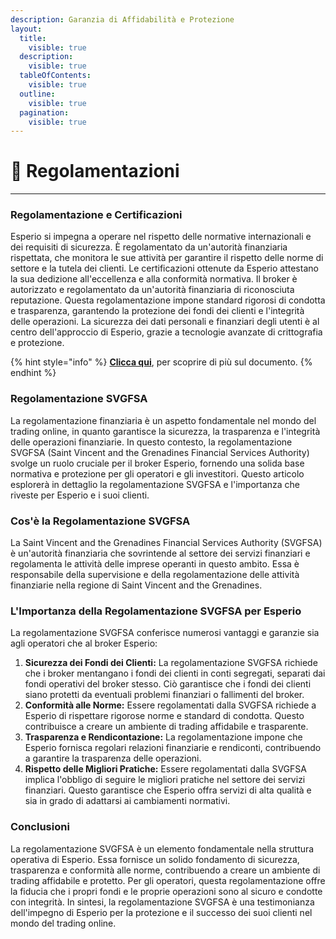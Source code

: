 ```yaml
---
description: Garanzia di Affidabilità e Protezione
layout:
  title:
    visible: true
  description:
    visible: true
  tableOfContents:
    visible: true
  outline:
    visible: true
  pagination:
    visible: true
---
```


# 📇 Regolamentazioni

***

### **Regolamentazione e Certificazioni**

Esperio si impegna a operare nel rispetto delle normative internazionali e dei requisiti di sicurezza. È regolamentato da un'autorità finanziaria rispettata, che monitora le sue attività per garantire il rispetto delle norme di settore e la tutela dei clienti. Le certificazioni ottenute da Esperio attestano la sua dedizione all'eccellenza e alla conformità normativa. Il broker è autorizzato e regolamentato da un'autorità finanziaria di riconosciuta reputazione. Questa regolamentazione impone standard rigorosi di condotta e trasparenza, garantendo la protezione dei fondi dei clienti e l'integrità delle operazioni. La sicurezza dei dati personali e finanziari degli utenti è al centro dell'approccio di Esperio, grazie a tecnologie avanzate di crittografia e protezione.

{% hint style="info" %}
[**Clicca qui**](https://my.esperio.org/storage/media/O16\_6626421?name=OFG%20LLC%20certificate%20of%20continuation.pdf), per scoprire di più sul documento.
{% endhint %}

### **Regolamentazione SVGFSA**

La regolamentazione finanziaria è un aspetto fondamentale nel mondo del trading online, in quanto garantisce la sicurezza, la trasparenza e l'integrità delle operazioni finanziarie. In questo contesto, la regolamentazione SVGFSA (Saint Vincent and the Grenadines Financial Services Authority) svolge un ruolo cruciale per il broker Esperio, fornendo una solida base normativa e protezione per gli operatori e gli investitori. Questo articolo esplorerà in dettaglio la regolamentazione SVGFSA e l'importanza che riveste per Esperio e i suoi clienti.

### **Cos'è la Regolamentazione SVGFSA**

La Saint Vincent and the Grenadines Financial Services Authority (SVGFSA) è un'autorità finanziaria che sovrintende al settore dei servizi finanziari e regolamenta le attività delle imprese operanti in questo ambito. Essa è responsabile della supervisione e della regolamentazione delle attività finanziarie nella regione di Saint Vincent and the Grenadines.

### **L'Importanza della Regolamentazione SVGFSA per Esperio**

La regolamentazione SVGFSA conferisce numerosi vantaggi e garanzie sia agli operatori che al broker Esperio:

1. **Sicurezza dei Fondi dei Clienti:** La regolamentazione SVGFSA richiede che i broker mentangano i fondi dei clienti in conti segregati, separati dai fondi operativi del broker stesso. Ciò garantisce che i fondi dei clienti siano protetti da eventuali problemi finanziari o fallimenti del broker.
2. **Conformità alle Norme:** Essere regolamentati dalla SVGFSA richiede a Esperio di rispettare rigorose norme e standard di condotta. Questo contribuisce a creare un ambiente di trading affidabile e trasparente.
3. **Trasparenza e Rendicontazione:** La regolamentazione impone che Esperio fornisca regolari relazioni finanziarie e rendiconti, contribuendo a garantire la trasparenza delle operazioni.
4. **Rispetto delle Migliori Pratiche:** Essere regolamentati dalla SVGFSA implica l'obbligo di seguire le migliori pratiche nel settore dei servizi finanziari. Questo garantisce che Esperio offra servizi di alta qualità e sia in grado di adattarsi ai cambiamenti normativi.

### **Conclusioni**

La regolamentazione SVGFSA è un elemento fondamentale nella struttura operativa di Esperio. Essa fornisce un solido fondamento di sicurezza, trasparenza e conformità alle norme, contribuendo a creare un ambiente di trading affidabile e protetto. Per gli operatori, questa regolamentazione offre la fiducia che i propri fondi e le proprie operazioni sono al sicuro e condotte con integrità. In sintesi, la regolamentazione SVGFSA è una testimonianza dell'impegno di Esperio per la protezione e il successo dei suoi clienti nel mondo del trading online.
